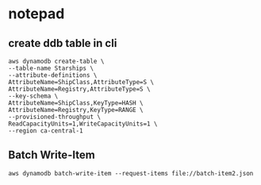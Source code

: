 # notepad

## create ddb table in cli
```
aws dynamodb create-table \
--table-name Starships \
--attribute-definitions \
AttributeName=ShipClass,AttributeType=S \
AttributeName=Registry,AttributeType=S \
--key-schema \
AttributeName=ShipClass,KeyType=HASH \
AttributeName=Registry,KeyType=RANGE \
--provisioned-throughput \
ReadCapacityUnits=1,WriteCapacityUnits=1 \
--region ca-central-1
```

## Batch Write-Item

```
aws dynamodb batch-write-item --request-items file://batch-item2.json

```
